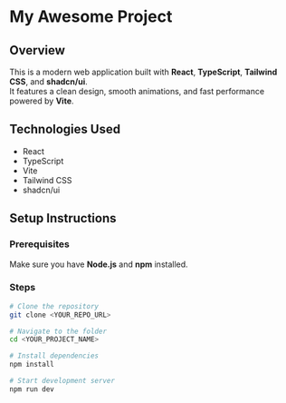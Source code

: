 # My Awesome Project

## Overview
This is a modern web application built with **React**, **TypeScript**, **Tailwind CSS**, and **shadcn/ui**.  
It features a clean design, smooth animations, and fast performance powered by **Vite**.

## Technologies Used
- React
- TypeScript
- Vite
- Tailwind CSS
- shadcn/ui

## Setup Instructions

### Prerequisites
Make sure you have **Node.js** and **npm** installed.

### Steps
```bash
# Clone the repository
git clone <YOUR_REPO_URL>

# Navigate to the folder
cd <YOUR_PROJECT_NAME>

# Install dependencies
npm install

# Start development server
npm run dev
